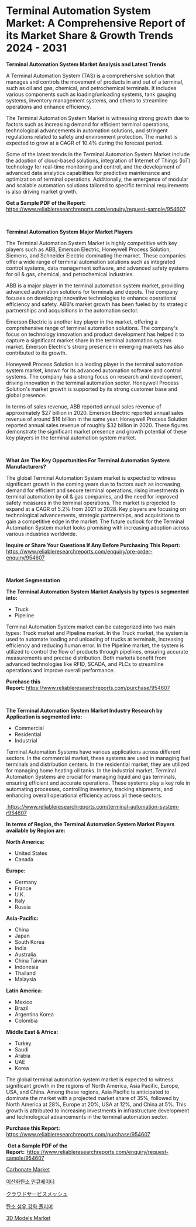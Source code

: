 <p><h1>Terminal Automation System Market: A Comprehensive Report of its Market Share & Growth Trends 2024 - 2031</h1></p><p><strong>Terminal Automation System Market Analysis and Latest Trends</strong></p>
<p><p>A Terminal Automation System (TAS) is a comprehensive solution that manages and controls the movement of products in and out of a terminal, such as oil and gas, chemical, and petrochemical terminals. It includes various components such as loading/unloading systems, tank gauging systems, inventory management systems, and others to streamline operations and enhance efficiency.</p><p>The Terminal Automation System Market is witnessing strong growth due to factors such as increasing demand for efficient terminal operations, technological advancements in automation solutions, and stringent regulations related to safety and environment protection. The market is expected to grow at a CAGR of 10.4% during the forecast period.</p><p>Some of the latest trends in the Terminal Automation System Market include the adoption of cloud-based solutions, integration of Internet of Things (IoT) technology for real-time monitoring and control, and the development of advanced data analytics capabilities for predictive maintenance and optimization of terminal operations. Additionally, the emergence of modular and scalable automation solutions tailored to specific terminal requirements is also driving market growth.</p></p>
<p><strong>Get a Sample PDF of the Report:&nbsp;</strong> <a href="https://www.reliableresearchreports.com/enquiry/request-sample/954607">https://www.reliableresearchreports.com/enquiry/request-sample/954607</a></p>
<p>&nbsp;</p>
<p><strong>Terminal Automation System Major Market Players</strong></p>
<p><p>The Terminal Automation System Market is highly competitive with key players such as ABB, Emerson Electric, Honeywell Process Solution, Siemens, and Schneider Electric dominating the market. These companies offer a wide range of terminal automation solutions such as integrated control systems, data management software, and advanced safety systems for oil & gas, chemical, and petrochemical industries.</p><p>ABB is a major player in the terminal automation system market, providing advanced automation solutions for terminals and depots. The company focuses on developing innovative technologies to enhance operational efficiency and safety. ABB's market growth has been fueled by its strategic partnerships and acquisitions in the automation sector.</p><p>Emerson Electric is another key player in the market, offering a comprehensive range of terminal automation solutions. The company's focus on technology innovation and product development has helped it to capture a significant market share in the terminal automation system market. Emerson Electric's strong presence in emerging markets has also contributed to its growth.</p><p>Honeywell Process Solution is a leading player in the terminal automation system market, known for its advanced automation software and control systems. The company has a strong focus on research and development, driving innovation in the terminal automation sector. Honeywell Process Solution's market growth is supported by its strong customer base and global presence.</p><p>In terms of sales revenue, ABB reported annual sales revenue of approximately $27 billion in 2020. Emerson Electric reported annual sales revenue of around $16 billion in the same year. Honeywell Process Solution reported annual sales revenue of roughly $32 billion in 2020. These figures demonstrate the significant market presence and growth potential of these key players in the terminal automation system market.</p></p>
<p>&nbsp;</p>
<p><strong>What Are The Key Opportunities For Terminal Automation System Manufacturers?</strong></p>
<p><p>The global Terminal Automation System market is expected to witness significant growth in the coming years due to factors such as increasing demand for efficient and secure terminal operations, rising investments in terminal automation by oil & gas companies, and the need for improved safety measures in the terminal operations. The market is projected to expand at a CAGR of 5.2% from 2021 to 2028. Key players are focusing on technological advancements, strategic partnerships, and acquisitions to gain a competitive edge in the market. The future outlook for the Terminal Automation System market looks promising with increasing adoption across various industries worldwide.</p></p>
<p><strong>Inquire or Share Your Questions If Any Before Purchasing This Report:</strong> <a href="https://www.reliableresearchreports.com/enquiry/pre-order-enquiry/954607">https://www.reliableresearchreports.com/enquiry/pre-order-enquiry/954607</a></p>
<p>&nbsp;</p>
<p><strong>Market Segmentation</strong></p>
<p><strong>The Terminal Automation System Market Analysis by types is segmented into:</strong></p>
<p><ul><li>Truck</li><li>Pipeline</li></ul></p>
<p><p>Terminal Automation System market can be categorized into two main types: Truck market and Pipeline market. In the Truck market, the system is used to automate loading and unloading of trucks at terminals, increasing efficiency and reducing human error. In the Pipeline market, the system is utilized to control the flow of products through pipelines, ensuring accurate measurements and precise distribution. Both markets benefit from advanced technologies like RFID, SCADA, and PLCs to streamline operations and improve overall performance.</p></p>
<p><strong>Purchase this Report:&nbsp;</strong><a href="https://www.reliableresearchreports.com/purchase/954607">https://www.reliableresearchreports.com/purchase/954607</a></p>
<p>&nbsp;</p>
<p><strong>The Terminal Automation System Market Industry Research by Application is segmented into:</strong></p>
<p><ul><li>Commercial</li><li>Residential</li><li>Industrial</li></ul></p>
<p><p>Terminal Automation Systems have various applications across different sectors. In the commercial market, these systems are used in managing fuel terminals and distribution centers. In the residential market, they are utilized for managing home heating oil tanks. In the industrial market, Terminal Automation Systems are crucial for managing liquid and gas terminals, ensuring efficient and accurate operations. These systems play a key role in automating processes, controlling inventory, tracking shipments, and enhancing overall operational efficiency across all these sectors.</p></p>
<p><a href="https://www.reliableresearchreports.com/terminal-automation-system-r954607">&nbsp;https://www.reliableresearchreports.com/terminal-automation-system-r954607</a></p>
<p><strong>In terms of Region, the Terminal Automation System Market Players available by Region are:</strong></p>
<p>
    <p> <strong> North America: </strong>
        <ul>
            <li>United States</li>
            <li>Canada</li>
        </ul>
        </p> 
    <p> <strong> Europe: </strong>
        <ul>
            <li>Germany</li>
            <li>France</li>
            <li>U.K.</li>
            <li>Italy</li>
            <li>Russia</li>
        </ul>
        </p> 
    <p> <strong> Asia-Pacific: </strong>
        <ul>
            <li>China</li>
            <li>Japan</li>
            <li>South Korea</li>
            <li>India</li>
            <li>Australia</li>
            <li>China Taiwan</li>
            <li>Indonesia</li>
            <li>Thailand</li>
            <li>Malaysia</li>
        </ul>
        </p> 
    <p> <strong> Latin America: </strong>
        <ul>
            <li>Mexico</li>
            <li>Brazil</li>
            <li>Argentina Korea</li>
            <li>Colombia</li>
        </ul>
        </p> 
    <p> <strong> Middle East & Africa: </strong>
        <ul>
            <li>Turkey</li>
            <li>Saudi</li>
            <li>Arabia</li>
            <li>UAE</li>
            <li>Korea</li>
        </ul>
    </p>
    </p>
<p><p>The global terminal automation system market is expected to witness significant growth in the regions of North America, Asia Pacific, Europe, USA, and China. Among these regions, Asia Pacific is anticipated to dominate the market with a projected market share of 35%, followed by North America at 28%, Europe at 20%, USA at 12%, and China at 5%. This growth is attributed to increasing investments in infrastructure development and technological advancements in the terminal automation sector.</p></p>
<p><strong>Purchase this Report: </strong><a href="https://www.reliableresearchreports.com/purchase/954607">https://www.reliableresearchreports.com/purchase/954607</a></p>
<p>&nbsp;<strong>Get a Sample PDF of the Report:&nbsp;&nbsp;</strong><a href="https://www.reliableresearchreports.com/enquiry/request-sample/954607">https://www.reliableresearchreports.com/enquiry/request-sample/954607</a></p>
<p><strong></strong></p>
<p><p><a href="https://www.linkedin.com/pulse/carbonate-market-provides-comprehensive-analysis-including-macro-bwdle?trackingId=0B8MnJ%2FdngkIrQNc9bLNCg%3D%3D">Carbonate Market</a></p><p><a href="https://github.com/fredrickeglers/Market-Research-Report-List-2/blob/main/246432252870.md">이산화탄소 인큐베이터</a></p><p><a href="https://github.com/hwbcz413288296/Market-Research-Report-List-2/blob/main/217617255107.md">クラウドサービスメッシュ</a></p><p><a href="https://github.com/RichardLueilwitz787/Market-Research-Report-List-1/blob/main/707509152871.md">탄소 섬유 강화 폴리머</a></p><p><a href="https://www.linkedin.com/pulse/3d-models-market-size-cagr-trends-2024-2030-revealinginfo-5ynmf">3D Models Market</a></p></p>